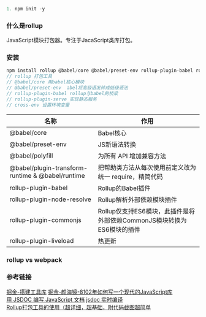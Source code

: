 ```js
1. npm init -y
```

### 什么是rollup

JavaScript模块打包器。专注于JacaScript类库打包。

### 安装

```js
npm install rollup @babel/core @babel/preset-env rollup-plugin-babel rollup-plugin-serve cross-env -D
// rollup 打包工具
// @babel/core 用babel核心模块
// @babel/preset-env  abel将高级语发转成低级语法
// rollup-plugin-babel rollup与babel的桥梁
// rollup-plugin-serve 实现静态服务
// cross-env 设置环境变量
```

| 名称                                             | 作用                                                         |
| ------------------------------------------------ | ------------------------------------------------------------ |
| @babel/core                                      | Babel核心                                                    |
| @babel/preset-env                                | JS新语法转换                                                 |
| @babel/polyfill                                  | 为所有 API 增加兼容方法                                      |
| @babel/plugin-transform-runtime & @babel/runtime | 把帮助类方法从每次使用前定义改为统一 require，精简代码       |
| rollup-plugin-babel                              | Rollup的Babel插件                                            |
| rollup-plugin-node-resolve                       | Rollup解析外部依赖模块插件                                   |
| rollup-plugin-commonjs                           | Rollup仅支持ES6模块，此插件是将外部依赖CommonJS模块转换为ES6模块的插件 |
| rollup-plugin-liveload                           | 热更新 |

### rollup vs webpack

### 参考链接
[掘金-搭建工具库](https://juejin.im/post/5c7c7f9851882540c8245054)
[掘金-颜海镜-8102年如何写一个现代的JavaScript库](https://juejin.im/post/5bbafd78f265da0ad947e6ba)   
[用 JSDOC 编写 JavaScript 文档](https://scarletsky.github.io/2017/12/23/write-javascript-document-by-jsdoc/)
[jsdoc 实时编译](https://github.com/jsdoc/jsdoc/issues/1608)    
[Rollup打包工具的使用（超详细，超基础，附代码截图超简单](https://juejin.im/post/5e3d0b5ae51d4526f76ea8e2)